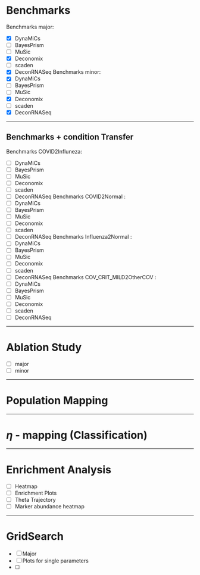 # Benchmarks
Benchmarks major: 
- [x] DynaMiCs      
- [ ] BayesPrism
- [ ] MuSic
- [x] Deconomix
- [ ] scaden
- [x] DeconRNASeq
Benchmarks minor: 
- [x] DynaMiCs      
- [ ] BayesPrism
- [ ] MuSic
- [x] Deconomix
- [ ] scaden
- [x] DeconRNASeq

---
## Benchmarks + condition Transfer
Benchmarks COVID2Influneza: 
- [ ] DynaMiCs      
- [ ] BayesPrism
- [ ] MuSic
- [ ] Deconomix
- [ ] scaden
- [ ] DeconRNASeq
Benchmarks COVID2Normal : 
- [ ] DynaMiCs      
- [ ] BayesPrism
- [ ] MuSic
- [ ] Deconomix
- [ ] scaden
- [ ] DeconRNASeq
Benchmarks Influenza2Normal : 
- [ ] DynaMiCs      
- [ ] BayesPrism
- [ ] MuSic
- [ ] Deconomix
- [ ] scaden
- [ ] DeconRNASeq
Benchmarks COV_CRIT_MILD2OtherCOV : 
- [ ] DynaMiCs      
- [ ] BayesPrism
- [ ] MuSic
- [ ] Deconomix
- [ ] scaden
- [ ] DeconRNASeq
---
# Ablation Study
- [ ] major
- [ ] minor
---
# Population Mapping
---
# $\eta$ - mapping (Classification)
---
# Enrichment Analysis
- [ ] Heatmap
- [ ] Enrichment Plots
- [ ] Theta Trajectory
- [ ] Marker abundance heatmap
---
# GridSearch
- [ ] Major
- [ ] Plots for single parameters
- [ ] 
